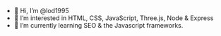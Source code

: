 - 👋 Hi, I’m @lod1995
- 👀 I’m interested in HTML, CSS, JavaScript, Three.js, Node & Express
- 🌱 I’m currently learning SEO & the Javascript frameworks.


<!---
lod1995/lod1995 is a ✨ special ✨ repository because its `README.md` (this file) appears on your GitHub profile.
You can click the Preview link to take a look at your changes.
--->
